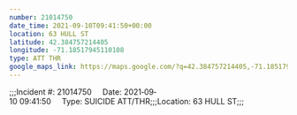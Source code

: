 ```yaml
---
number: 21014750
date_time: 2021-09-10T09:41:50+00:00
location: 63 HULL ST
latitude: 42.384757214405
longitude: -71.18517945110108
type: ATT THR
google_maps_link: https://maps.google.com/?q=42.384757214405,-71.18517945110108
---
```


;;;Incident #: 21014750     Date: 2021‐09‐10 09:41:50     Type: SUICIDE ATT/THR;;;Location: 63 HULL ST;;;
